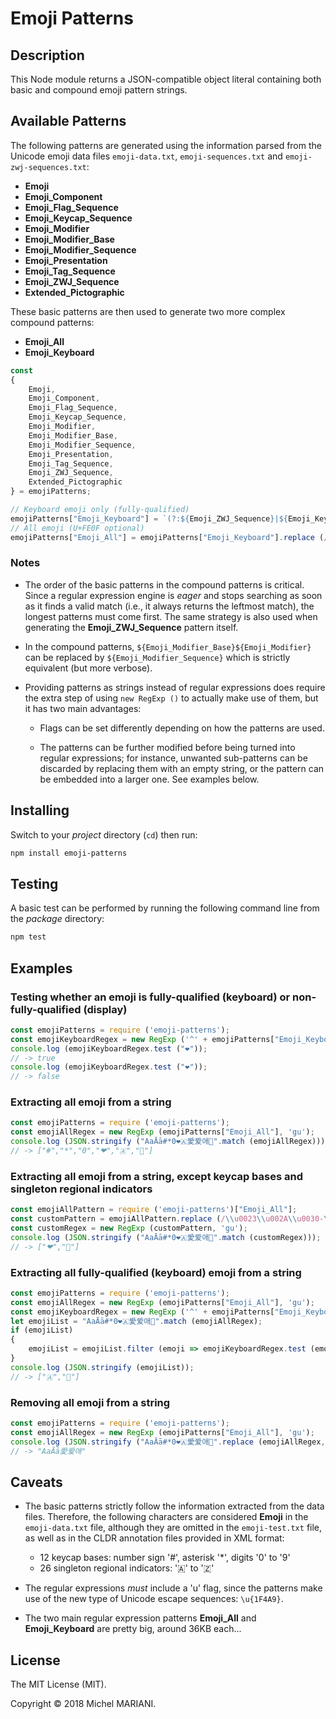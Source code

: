 # Emoji Patterns

## Description

This Node module returns a JSON-compatible object literal containing both basic and compound emoji pattern strings.

## Available Patterns

The following patterns are generated using the information parsed from the Unicode emoji data files `emoji-data.txt`, `emoji-sequences.txt` and `emoji-zwj-sequences.txt`:

- **Emoji**
- **Emoji_Component**
- **Emoji_Flag_Sequence**
- **Emoji_Keycap_Sequence**
- **Emoji_Modifier**
- **Emoji_Modifier_Base**
- **Emoji_Modifier_Sequence**
- **Emoji_Presentation**
- **Emoji_Tag_Sequence**
- **Emoji_ZWJ_Sequence**
- **Extended_Pictographic**

These basic patterns are then used to generate two more complex compound patterns:

- **Emoji_All**
- **Emoji_Keyboard**

```javascript
const
{
    Emoji,
    Emoji_Component,
    Emoji_Flag_Sequence,
    Emoji_Keycap_Sequence,
    Emoji_Modifier,
    Emoji_Modifier_Base,
    Emoji_Modifier_Sequence,
    Emoji_Presentation,
    Emoji_Tag_Sequence,
    Emoji_ZWJ_Sequence,
    Extended_Pictographic
} = emojiPatterns;
````

```javascript
// Keyboard emoji only (fully-qualified)
emojiPatterns["Emoji_Keyboard"] = `(?:${Emoji_ZWJ_Sequence}|${Emoji_Keycap_Sequence}|${Emoji_Flag_Sequence}|${Emoji_Tag_Sequence}|${Emoji_Modifier_Base}${Emoji_Modifier}|${Emoji_Presentation}|${Emoji}\\u{FE0F})`;
// All emoji (U+FE0F optional)
emojiPatterns["Emoji_All"] = emojiPatterns["Emoji_Keyboard"].replace (/(\\u{FE0F}|\\uFE0F)/gi, '$1?');
```
### Notes

- The order of the basic patterns in the compound patterns is critical. Since a regular expression engine is *eager* and stops searching as soon as it finds a valid match (i.e., it always returns the leftmost match), the longest patterns must come first. The same strategy is also used when generating the **Emoji_ZWJ_Sequence** pattern itself.

- In the compound patterns, `${Emoji_Modifier_Base}${Emoji_Modifier}` can be replaced by `${Emoji_Modifier_Sequence}` which is strictly equivalent (but more verbose).

- Providing patterns as strings instead of regular expressions does require the extra step of using `new RegExp ()` to actually make use of them, but it has two main advantages:

    - Flags can be set differently depending on how the patterns are used.

    - The patterns can be further modified before being turned into regular expressions; for instance, unwanted sub-patterns can be discarded by replacing them with an empty string, or the pattern can be embedded into a larger one. See examples below.

## Installing

Switch to your *project* directory (`cd`) then run:

```bash
npm install emoji-patterns
```

## Testing

A basic test can be performed by running the following command line from the *package* directory:

```bash
npm test
```

## Examples

### Testing whether an emoji is fully-qualified (keyboard) or non-fully-qualified (display)

```javascript
const emojiPatterns = require ('emoji-patterns');
const emojiKeyboardRegex = new RegExp ('^' + emojiPatterns["Emoji_Keyboard"] + '$', 'u');
console.log (emojiKeyboardRegex.test ("❤️"));
// -> true
console.log (emojiKeyboardRegex.test ("❤"));
// -> false
```

### Extracting all emoji from a string

```javascript
const emojiPatterns = require ('emoji-patterns');
const emojiAllRegex = new RegExp (emojiPatterns["Emoji_All"], 'gu');
console.log (JSON.stringify ("AaĀā#*0❤🇦愛爱애💜".match (emojiAllRegex)));
// -> ["#","*","0","❤","🇦","💜"]
```

### Extracting all emoji from a string, except keycap bases and singleton regional indicators

```javascript
const emojiAllPattern = require ('emoji-patterns')["Emoji_All"];
const customPattern = emojiAllPattern.replace (/\\u0023\\u002A\\u0030-\\u0039|\\u\{1F1E6\}-\\u\{1F1FF\}/gi, '');
const customRegex = new RegExp (customPattern, 'gu');
console.log (JSON.stringify ("AaĀā#*0❤🇦愛爱애💜".match (customRegex)));
// -> ["❤","💜"]
```

### Extracting all fully-qualified (keyboard) emoji from a string

```javascript
const emojiPatterns = require ('emoji-patterns');
const emojiAllRegex = new RegExp (emojiPatterns["Emoji_All"], 'gu');
const emojiKeyboardRegex = new RegExp ('^' + emojiPatterns["Emoji_Keyboard"] + '$', 'u');
let emojiList = "AaĀā#*0❤🇦愛爱애💜".match (emojiAllRegex);
if (emojiList)
{
    emojiList = emojiList.filter (emoji => emojiKeyboardRegex.test (emoji));
}
console.log (JSON.stringify (emojiList));
// -> ["🇦","💜"]
```

### Removing all emoji from a string

```javascript
const emojiPatterns = require ('emoji-patterns');
const emojiAllRegex = new RegExp (emojiPatterns["Emoji_All"], 'gu');
console.log (JSON.stringify ("AaĀā#*0❤🇦愛爱애💜".replace (emojiAllRegex, "")));
// -> "AaĀā愛爱애"
```

## Caveats

- The basic patterns strictly follow the information extracted from the data files. Therefore, the following characters are considered **Emoji** in the `emoji-data.txt` file, although they are omitted in the `emoji-test.txt` file, as well as in the CLDR annotation files provided in XML format:

    - 12 keycap bases: number sign '#', asterisk '*', digits '0' to '9'
    - 26 singleton regional indicators: '🇦' to '🇿'

- The regular expressions *must* include a 'u' flag, since the patterns make use of the new type of Unicode escape sequences: `\u{1F4A9}`.

- The two main regular expression patterns **Emoji_All** and **Emoji_Keyboard** are pretty big, around 36KB each...

## License

The MIT License (MIT).

Copyright © 2018 Michel MARIANI.
